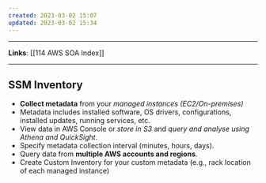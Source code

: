 ```yaml
---
created: 2023-03-02 15:07
updated: 2023-03-02 15:34
---
```

---
**Links**: [[114 AWS SOA Index]]

---
## SSM Inventory
- **Collect metadata** from your *managed instances (EC2/On-premises)*
- Metadata includes installed software, OS drivers, configurations, installed updates, running services, etc.
- View data in AWS Console or *store in S3* and *query and analyse using Athena and QuickSight*.
- Specify metadata collection interval (minutes, hours, days).
- Query data from **multiple AWS accounts and regions**.
- Create Custom Inventory for your custom metadata (e.g., rack location of each managed instance)